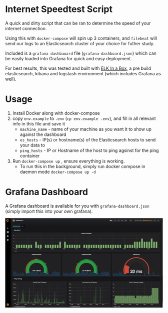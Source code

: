 # Internet Speedtest Script
A quick and dirty script that can be ran to determine the speed of your internet connection. 

Using this with `docker-compose` will spin up 3 containers, and `filebeat` will send our logs to an Elasticsearch cluster of your choice for futher study. 

Included is a `grafana dashbaoard` file (`grafana-dashboard.json`) which can be easily loaded into Grafana for quick and easy deployment.  

For best results, this was tested and built with [ELK In a Box](https://github.com/nickmaccarthy/elk-in-a-box), a pre build elasticsearch, kibana and logstash environment (which includes Grafana as well).  


# Usage
1. Install Docker along with docker-compose
2. copy `env.example` to `.env` (`cp env.example .env`), and fill in all relevant info in this file and save it
    * `machine_name` - name of your machine as you want it to show up against the dashboard
    * `es_hosts` - IP(s) or hostname(s) of the Elasticsearch hosts to send your data to 
    * `ping_hosts` - IP or Hostname of the host to ping agsinst for the ping container
3. Run `docker-compose up` , ensure everything is working.  
    * To run this in the background, simply run docker compose in daemon mode `docker-compose up -d` 

# Grafana Dashboard
A Grafana dashboard is available for you with `grafana-dashboard.json` (simply import this into your own grafana).

![Grafana Dashboard](img/grafana_speedtest_dashboard.png)